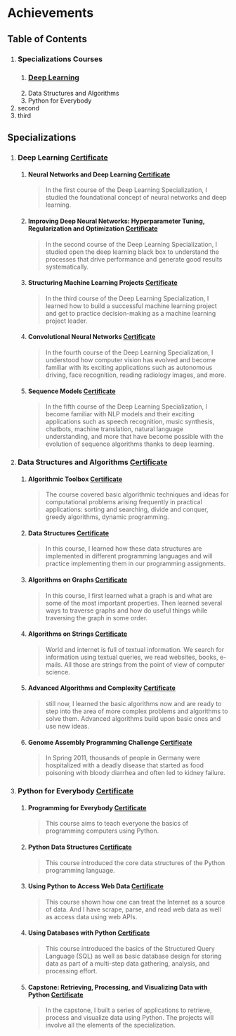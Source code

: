 # Achievements

## Table of Contents
1. ### Specializations Courses
    1. ### [Deep Learning](#Deep-Learning)
    1. Data Structures and Algorithms
    1. Python for Everybody
1. second
1. third

## Specializations
1. ### Deep Learning [Certificate](../main/Certificates/Specialization/Deep%20Learning.pdf)
   1. #### Neural Networks and Deep Learning [Certificate](../main/Certificates/Neural%20Networks%20and%20Deep%20Learning.pdf)
       > In the first course of the Deep Learning Specialization, I studied the foundational concept of neural networks and deep learning. 
   1. #### Improving Deep Neural Networks: Hyperparameter Tuning, Regularization and Optimization [Certificate](../main/Certificates/Improving%20Deep%20Neural%20Networks%20-%20Hyperparameter%20Tuning%2C%20Regularization%20and%20Optimization.pdf)
       > In the second course of the Deep Learning Specialization, I studied open the deep learning black box to understand the processes that drive performance and generate good results systematically. 
   1. #### Structuring Machine Learning Projects [Certificate](../main/Certificates/Structuring%20Machine%20Learning%20Projects.pdf)
       > In the third course of the Deep Learning Specialization, I learned how to build a successful machine learning project and get to practice decision-making as a machine learning project leader. 
   1. #### Convolutional Neural Networks [Certificate](../main/Certificates/Convolutional%20Neural%20Networks.pdf)
       > In the fourth course of the Deep Learning Specialization, I understood how computer vision has evolved and become familiar with its exciting applications such as autonomous driving, face recognition, reading radiology images, and more.
   1. #### Sequence Models [Certificate](../main/Certificates/Sequence%20Models.pdf)
       > In the fifth course of the Deep Learning Specialization, I become familiar with NLP models and their exciting applications such as speech recognition, music synthesis, chatbots, machine translation, natural language understanding, and more that have become possible with the evolution of sequence algorithms thanks to deep learning. 
2. ### Data Structures and Algorithms [Certificate](../main/Certificates/Specialization/Deep%20Learning.pdf)
    1. #### Algorithmic Toolbox [Certificate](../main/Certificates/Algorithmic%20Toolbox.pdf)
        > The course covered basic algorithmic techniques and ideas for computational problems arising frequently in practical applications: sorting and searching, divide and conquer, greedy algorithms, dynamic programming. 
    2. #### Data Structures [Certificate](../main/Certificates/Data%20Structures.pdf)
        > In this course, I learned how these data structures are implemented in different programming languages and will practice implementing them in our programming assignments.
    3. #### Algorithms on Graphs [Certificate](../main/Certificates/Algorithms%20on%20Graphs.pdf)
        > In this course, I first learned what a graph is and what are some of the most important properties. Then  learned several ways to traverse graphs and how do useful things while traversing the graph in some order.
    4. #### Algorithms on Strings [Certificate](../main/Certificates/Algorithms%20on%20Strings.pdf)
        > World and internet is full of textual information. We search for information using textual queries, we read websites, books, e-mails. All those are strings from the point of view of computer science.
    5. #### Advanced Algorithms and Complexity [Certificate](../main/Certificates/Advanced%20Algorithms%20and%20Complexity.pdf)
        > still now, I learned the basic algorithms now and are ready to step into the area of more complex problems and algorithms to solve them. Advanced algorithms build upon basic ones and use new ideas.
    6. #### Genome Assembly Programming Challenge [Certificate](../main/Certificates/Genome%20Assembly%20Programming%20Challenge.pdf)
        > In Spring 2011, thousands of people in Germany were hospitalized with a deadly disease that started as food poisoning with bloody diarrhea and often led to kidney failure.
3. ### Python for Everybody [Certificate](../main/Certificates/Specialization/Python%20for%20Everybody.pdf)
    1. #### Programming for Everybody [Certificate](../main/Certificates/Programming%20for%20Everybody%20(Getting%20Started%20with%20Python).pdf)
       > This course aims to teach everyone the basics of programming computers using Python.
    2. #### Python Data Structures [Certificate](../main/Certificates/Python%20Data%20Structures.pdf)
       > This course introduced the core data structures of the Python programming language.
    3. #### Using Python to Access Web Data [Certificate](../main/Certificates/Using%20Python%20to%20Access%20Web%20Data.pdf)
       > This course shown how one can treat the Internet as a source of data. And I have scrape, parse, and read web data as well as access data using web APIs.
    4. #### Using Databases with Python [Certificate](../main/Certificates/Using%20Databases%20with%20Python.pdf)
       > This course introduced the basics of the Structured Query Language (SQL) as well as basic database design for storing data as part of a multi-step data gathering, analysis, and processing effort.
    5. #### Capstone: Retrieving, Processing, and Visualizing Data with Python [Certificate](../main/Certificates/Capstone%20-%20Retrieving%2C%20Processing%2C%20and%20Visualizing%20Data%20with%20Python.pdf)
       > In the capstone, I built a series of applications to retrieve, process and visualize data using Python.   The projects will involve all the elements of the specialization.
